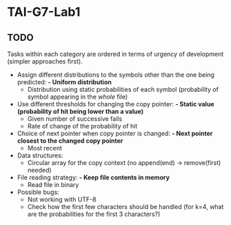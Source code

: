 # TAI-G7-Lab1

## TODO

Tasks within each category are ordered in terms of urgency of development (simpler approaches first).

- Assign different distributions to the symbols other than the one being predicted:
  **- Uniform distribution**
  - Distribution using static probabilities of each symbol (probability of symbol appearing in the _whole_ file)
- Use different thresholds for changing the copy pointer:
  **- Static value (probability of hit being lower than a value)**
  - Given number of successive fails
  - Rate of change of the probability of hit
- Choice of next pointer when copy pointer is changed:
  **- Next pointer closest to the changed copy pointer**
  - Most recent
- Data structures:
  - Circular array for the copy context (no append(end) -> remove(first) needed)
- File reading strategy:
  **- Keep file contents in memory**
  - Read file in binary
- Possible bugs:
  - Not working with UTF-8
  - Check how the first few characters should be handled (for k=4, what are the probabilities for the first 3 characters?)
